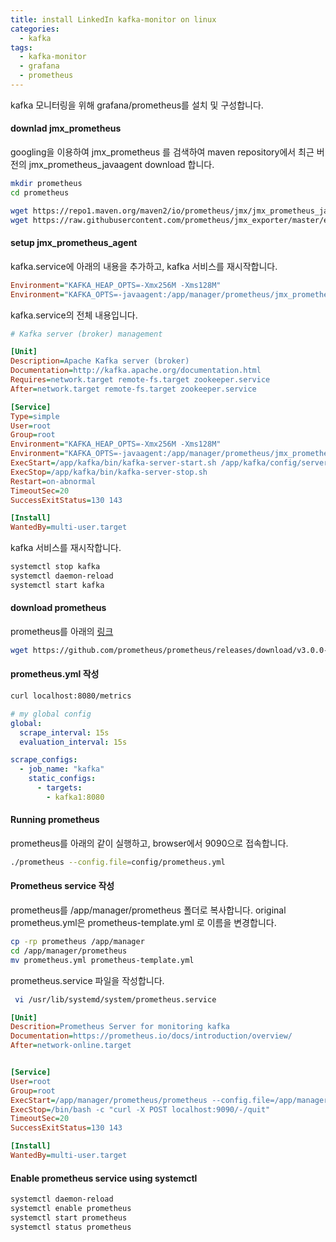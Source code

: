 ```yaml
---
title: install LinkedIn kafka-monitor on linux
categories:
  - kafka
tags: 
  - kafka-monitor
  - grafana
  - prometheus
---
```


kafka 모니터링을 위해 grafana/prometheus를 설치 및 구성합니다.  

#### downlad jmx_prometheus
googling을 이용하여 jmx_prometheus 를 검색하여 maven repository에서 최근 버전의 jmx_prometheus_javaagent download 합니다.  

```bash
mkdir prometheus
cd prometheus

wget https://repo1.maven.org/maven2/io/prometheus/jmx/jmx_prometheus_javaagent/1.0.1/jmx_prometheus_javaagent-1.0.1.jar
wget https://raw.githubusercontent.com/prometheus/jmx_exporter/master/example_configs/kafka-0-8-2.yml
```

#### setup jmx_prometheus_agent
kafka.service에 아래의 내용을 추가하고, kafka 서비스를 재시작합니다.


```ini
Environment="KAFKA_HEAP_OPTS=-Xmx256M -Xms128M"
Environment="KAFKA_OPTS=-javaagent:/app/manager/prometheus/jmx_prometheus_javaagent-1.0.1.jar=8080:/app/manager/prometheus/kafka-0-8-2.yml"
```

kafka.service의 전체 내용입니다.  

```ini
# Kafka server (broker) management

[Unit]
Description=Apache Kafka server (broker)
Documentation=http://kafka.apache.org/documentation.html
Requires=network.target remote-fs.target zookeeper.service
After=network.target remote-fs.target zookeeper.service

[Service]
Type=simple
User=root
Group=root
Environment="KAFKA_HEAP_OPTS=-Xmx256M -Xms128M"
Environment="KAFKA_OPTS=-javaagent:/app/manager/prometheus/jmx_prometheus_javaagent-1.0.1.jar=8080:/app/manager/prometheus/kafka-0-8-2.yml"
ExecStart=/app/kafka/bin/kafka-server-start.sh /app/kafka/config/server.properties
ExecStop=/app/kafka/bin/kafka-server-stop.sh
Restart=on-abnormal
TimeoutSec=20
SuccessExitStatus=130 143

[Install]
WantedBy=multi-user.target
```

kafka 서비스를 재시작합니다.  

```bash
systemctl stop kafka
systemctl daemon-reload
systemctl start kafka
```
#### download prometheus
prometheus를 아래의 [링크](https://prometheus.io/download/)

```bash
wget https://github.com/prometheus/prometheus/releases/download/v3.0.0-beta.0/prometheus-3.0.0-beta.0.linux-amd64.tar.gz
```


#### prometheus.yml 작성

```bash
curl localhost:8080/metrics
```

```yaml
# my global config
global:
  scrape_interval: 15s
  evaluation_interval: 15s

scrape_configs:
  - job_name: "kafka"
    static_configs:
      - targets:
        - kafka1:8080
```

#### Running prometheus
prometheus를 아래의 같이 실행하고, browser에서 9090으로 접속합니다.  
```bash
./prometheus --config.file=config/prometheus.yml
```

#### Prometheus service 작성
prometheus를 /app/manager/prometheus 폴더로  복사합니다.
original prometheus.yml은 prometheus-template.yml 로 이름을 변경합니다.

```bash
cp -rp prometheus /app/manager
cd /app/manager/prometheus
mv prometheus.yml prometheus-template.yml
```

prometheus.service 파일을 작성합니다.
```bash
 vi /usr/lib/systemd/system/prometheus.service
```
```ini
[Unit]
Descrition=Prometheus Server for monitoring kafka
Documentation=https://prometheus.io/docs/introduction/overview/
After=network-online.target


[Service]
User=root
Group=root
ExecStart=/app/manager/prometheus/prometheus --config.file=/app/manager/prometheus/config/prometheus.yml --storage.tsdb.path=/app/manager/prometheus/data --web.enable-lifecycle
ExecStop=/bin/bash -c "curl -X POST localhost:9090/-/quit"
TimeoutSec=20
SuccessExitStatus=130 143

[Install]
WantedBy=multi-user.target
```

#### Enable prometheus service using systemctl

```bash
systemctl daemon-reload
systemctl enable prometheus
systemctl start prometheus
systemctl status prometheus
```





